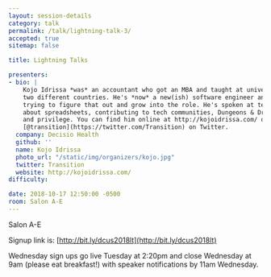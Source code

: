 ```yaml
---
layout: session-details
category: talk
permalink: /talk/lightning-talk-3/
accepted: true
sitemap: false

title: Lightning Talks

presenters:
- bio: |
    Kojo Idrissa *was* an accountant who got an MBA and taught at university in
    two different countries. He's *now* a new(ish) software engineer and is still
    trying to figure that out and grow into the role. He's spoken at tech conferences
    about spreadsheets, contributing to tech communities, Dungeons & Dragons, inclusion
    and privilege. You can find him online at http://kojoidrissa.com/ or as
    [@transition](https://twitter.com/Transition) on Twitter.
  company: Decisio Health
  github: ''
  name: Kojo Idrissa
  photo_url: "/static/img/organizers/kojo.jpg"
  twitter: Transition
  website: http://kojoidrissa.com/
difficulty:

date: 2018-10-17 12:50:00 -0500
room: Salon A-E
---
```

Salon A-E

Signup link is: [http://bit.ly/dcus2018lt](http://bit.ly/dcus2018lt)

Wednesday sign ups go live Tuesday at 2:20pm and close Wednesday at 9am (please eat breakfast!) with speaker notifications by 11am Wednesday.
